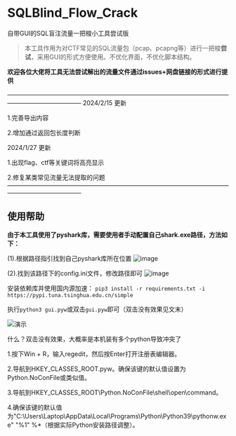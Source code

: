 # SQLBlind_Flow_Crack
自带GUI的SQL盲注流量一把梭小工具尝试版

>本工具作用为对CTF常见的SQL流量包（pcap、pcapng等）进行一把梭**尝试**，采用GUI的形式方便使用。不优化界面，不优化脚本结构。

**欢迎各位大佬将工具无法尝试解出的流量文件通过issues+网盘链接的形式进行提供**

————————————————————————————————————————————————
2024/2/15 更新

1.完善导出内容

2.增加通过返回包长度判断

2024/1/27 更新

1.出现flag、ctf等关键词将高亮显示

2.修复某类常见流量无法提取的问题
————————————————————————————————————————————————

## 使用帮助
**由于本工具使用了pyshark库，需要使用者手动配置自己shark.exe路径，方法如下：**

(1).根据路径指引找到自己pyshark库所在位置
![image](https://github.com/Mumuzi7179/SQLBlind_Flow_Crack/assets/74121593/c91a4545-0e1f-4b60-9270-009e6abb8b77)

(2).找到该路径下的config.ini文件，修改路径即可
![image](https://github.com/Mumuzi7179/SQLBlind_Flow_Crack/assets/74121593/c44ac15f-c602-4f79-b824-3a9f6fabf8b2)

安装依赖库并使用国内源加速：
`pip3 install -r requirements.txt -i https://pypi.tuna.tsinghua.edu.cn/simple`

执行`python3 gui.pyw`或双击`gui.pyw`即可（双击没有效果见文末）

![演示](https://github.com/Mumuzi7179/SQLBlind_Flow_Crack/assets/74121593/b92baf1a-e34f-454c-bfcb-61432e9e0671)

什么？双击没有效果，大概率是本机装有多个python导致冲突了

1.按下Win + R，输入regedit，然后按Enter打开注册表编辑器。

2.导航到HKEY_CLASSES_ROOT\.pyw。确保该键的默认值设置为Python.NoConFile或类似值。

3.导航到HKEY_CLASSES_ROOT\Python.NoConFile\shell\open\command。

4.确保该键的默认值为"C:\Users\Laptop\AppData\Local\Programs\Python\Python39\pythonw.exe" "%1" %*（根据实际Python安装路径调整）。

